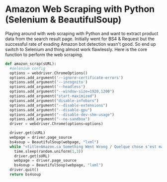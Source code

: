 # Amazon Web Scraping with Python (Selenium &amp; BeautifulSoup)

Playing around with web scraping with Python and want to extract product data from the search result page.  Initially went for BS4 & Request but the successful rate of evading Amazon bot detection wasn't good.  So end up switch to Selenium and thing almost work flawlessly.  Here is the core function to perform the web scraping.

```python
def amazon_scrap(sURL):
  #selenium config
  options = webdriver.ChromeOptions()
  options.add_argument('--ignore-certificate-errors')
  options.add_argument('--incognito')
  options.add_argument('--headless')
  options.add_argument("--window-size=1920,1200")
  options.add_argument("start-maximized")
  options.add_argument("disable-infobars")
  options.add_argument("--disable-extensions")
  options.add_argument("--disable-gpu")
  options.add_argument("--disable-dev-shm-usage")
  options.add_argument("--no-sandbox")
  driver = webdriver.Chrome(options=options)

  driver.get(sURL)
  webpage = driver.page_source
  bs4soup = BeautifulSoup(webpage, "lxml")
  while "<title>Amazon.ca Something Went Wrong / Quelque chose s'est mal passé</title>" in webpage:
    time.sleep(random.uniform(1,3))
    driver.get(sURL)
    webpage = driver.page_source
    bs4soup = BeautifulSoup(webpage, "lxml")
  driver.quit()
  return bs4soup
```
